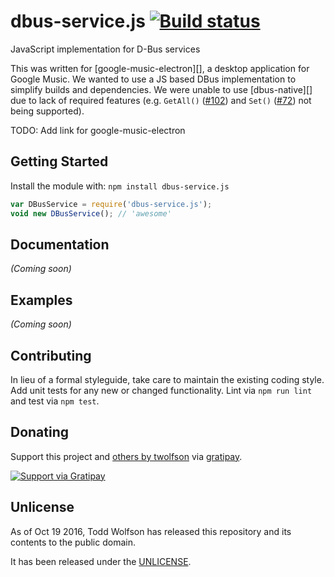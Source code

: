 # dbus-service.js [![Build status](https://travis-ci.org/twolfson/dbus-service.js.svg?branch=master)](https://travis-ci.org/twolfson/dbus-service.js)

JavaScript implementation for D-Bus services

This was written for [google-music-electron][], a desktop application for Google Music. We wanted to use a JS based DBus implementation to simplify builds and dependencies. We were unable to use [dbus-native][] due to lack of required features (e.g. `GetAll()` ([#102][dbus-native-102]) and `Set()` ([#72][dbus-native-72]) not being supported).

TODO: Add link for google-music-electron

[dbus-native-102]: https://github.com/sidorares/node-dbus/issues/102
[dbus-native-72]: https://github.com/sidorares/node-dbus/issues/72

## Getting Started
Install the module with: `npm install dbus-service.js`

```js
var DBusService = require('dbus-service.js');
void new DBusService(); // 'awesome'
```

## Documentation
_(Coming soon)_

## Examples
_(Coming soon)_

## Contributing
In lieu of a formal styleguide, take care to maintain the existing coding style. Add unit tests for any new or changed functionality. Lint via `npm run lint` and test via `npm test`.

## Donating
Support this project and [others by twolfson][gratipay] via [gratipay][].

[![Support via Gratipay][gratipay-badge]][gratipay]

[gratipay-badge]: https://cdn.rawgit.com/gratipay/gratipay-badge/2.x.x/dist/gratipay.svg
[gratipay]: https://www.gratipay.com/twolfson/

## Unlicense
As of Oct 19 2016, Todd Wolfson has released this repository and its contents to the public domain.

It has been released under the [UNLICENSE][].

[UNLICENSE]: UNLICENSE
